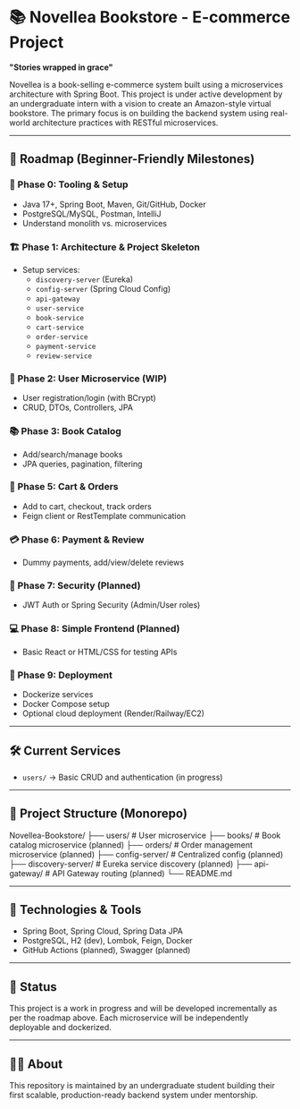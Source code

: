 # 📚 Novellea Bookstore - E-commerce Project

**"Stories wrapped in grace"**

Novellea is a book-selling e-commerce system built using a microservices architecture with Spring Boot. This project is under active development by an undergraduate intern with a vision to create an Amazon-style virtual bookstore. The primary focus is on building the backend system using real-world architecture practices with RESTful microservices.

---

## 🧭 Roadmap (Beginner-Friendly Milestones)

### 🔧 Phase 0: Tooling & Setup
- Java 17+, Spring Boot, Maven, Git/GitHub, Docker
- PostgreSQL/MySQL, Postman, IntelliJ
- Understand monolith vs. microservices

### 🏗️ Phase 1: Architecture & Project Skeleton
- Setup services:
  - `discovery-server` (Eureka)
  - `config-server` (Spring Cloud Config)
  - `api-gateway`
  - `user-service`
  - `book-service`
  - `cart-service`
  - `order-service`
  - `payment-service`
  - `review-service`

### 👤 Phase 2: User Microservice (WIP)
- User registration/login (with BCrypt)
- CRUD, DTOs, Controllers, JPA

### 📚 Phase 3: Book Catalog
- Add/search/manage books
- JPA queries, pagination, filtering

### 🛒 Phase 5: Cart & Orders
- Add to cart, checkout, track orders
- Feign client or RestTemplate communication

### 💳 Phase 6: Payment & Review
- Dummy payments, add/view/delete reviews

### 🔐 Phase 7: Security (Planned)
- JWT Auth or Spring Security (Admin/User roles)

### 💻 Phase 8: Simple Frontend (Planned)
- Basic React or HTML/CSS for testing APIs

### 🚀 Phase 9: Deployment
- Dockerize services
- Docker Compose setup
- Optional cloud deployment (Render/Railway/EC2)

---

## 🛠️ Current Services
- `users/` → Basic CRUD and authentication (in progress)

---

## 📂 Project Structure (Monorepo)
Novellea-Bookstore/
├── users/ # User microservice
├── books/ # Book catalog microservice (planned)
├── orders/ # Order management microservice (planned)
├── config-server/ # Centralized config (planned)
├── discovery-server/ # Eureka service discovery (planned)
├── api-gateway/ # API Gateway routing (planned)
└── README.md


---

## 📌 Technologies & Tools
- Spring Boot, Spring Cloud, Spring Data JPA
- PostgreSQL, H2 (dev), Lombok, Feign, Docker
- GitHub Actions (planned), Swagger (planned)

---

## 🚧 Status
This project is a work in progress and will be developed incrementally as per the roadmap above. Each microservice will be independently deployable and dockerized.

---

## 🙋‍♀️ About
This repository is maintained by an undergraduate student building their first scalable, production-ready backend system under mentorship.


